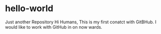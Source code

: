 # hello-world
Just another Repository
Hi Humans,
This is my first conatct with GitBHub.
I would like to work with GitHub in on now wards.
